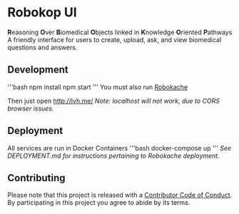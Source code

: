 # Robokop UI
**R**easoning **O**ver **B**iomedical **O**bjects linked in **K**nowledge **O**riented **P**athways
A friendly interface for users to create, upload, ask, and view biomedical questions and answers.

## Development
'''bash
npm install
npm start
'''
You must also run [Robokache](https://github.com/NCATS-Gamma/robokache)

Then just open http://lvh.me/
*Note: localhost will not work, due to CORS browser issues.*

## Deployment
All services are run in Docker Containers
'''bash
docker-compose up
'''
*See DEPLOYMENT.md for instructions pertaining to Robokache deployment.*

## Contributing

Please note that this project is released with a [Contributor Code of Conduct](CODE_OF_CONDUCT.md). By participating in this project you agree to abide by its terms.